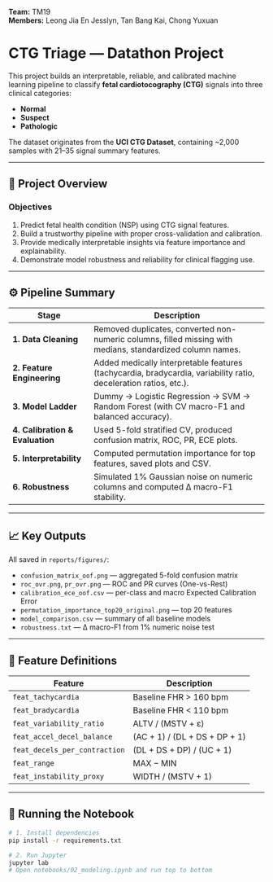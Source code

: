 **Team:** TM19   
**Members:** Leong Jia En Jesslyn,
Tan Bang Kai,
Chong Yuxuan

# CTG Triage — Datathon Project

This project builds an interpretable, reliable, and calibrated machine learning pipeline to classify **fetal cardiotocography (CTG)** signals into three clinical categories:
- **Normal**
- **Suspect**
- **Pathologic**

The dataset originates from the **UCI CTG Dataset**, containing ~2,000 samples with 21–35 signal summary features.

---

## 🧩 Project Overview

### Objectives
1. Predict fetal health condition (NSP) using CTG signal features.  
2. Build a trustworthy pipeline with proper cross-validation and calibration.  
3. Provide medically interpretable insights via feature importance and explainability.  
4. Demonstrate model robustness and reliability for clinical flagging use.

---

## ⚙️ Pipeline Summary

| Stage | Description |
|--------|--------------|
| **1. Data Cleaning** | Removed duplicates, converted non-numeric columns, filled missing with medians, standardized column names. |
| **2. Feature Engineering** | Added medically interpretable features (tachycardia, bradycardia, variability ratio, deceleration ratios, etc.). |
| **3. Model Ladder** | Dummy → Logistic Regression → SVM → Random Forest (with CV macro-F1 and balanced accuracy). |
| **4. Calibration & Evaluation** | Used 5-fold stratified CV, produced confusion matrix, ROC, PR, ECE plots. |
| **5. Interpretability** | Computed permutation importance for top features, saved plots and CSV. |
| **6. Robustness** | Simulated 1% Gaussian noise on numeric columns and computed Δ macro-F1 stability. |

---

## 📈 Key Outputs

All saved in `reports/figures/`:

- `confusion_matrix_oof.png` — aggregated 5-fold confusion matrix  
- `roc_ovr.png`, `pr_ovr.png` — ROC and PR curves (One-vs-Rest)  
- `calibration_ece_oof.csv` — per-class and macro Expected Calibration Error  
- `permutation_importance_top20_original.png` — top 20 features  
- `model_comparison.csv` — summary of all baseline models  
- `robustness.txt` — Δ macro-F1 from 1% numeric noise test  

---

## 🧠 Feature Definitions

| Feature | Description |
|----------|-------------|
| `feat_tachycardia` | Baseline FHR > 160 bpm |
| `feat_bradycardia` | Baseline FHR < 110 bpm |
| `feat_variability_ratio` | ALTV / (MSTV + ε) |
| `feat_accel_decel_balance` | (AC + 1) / (DL + DS + DP + 1) |
| `feat_decels_per_contraction` | (DL + DS + DP) / (UC + 1) |
| `feat_range` | MAX − MIN |
| `feat_instability_proxy` | WIDTH / (MSTV + 1) |

---

## 🧪 Running the Notebook

```bash
# 1. Install dependencies
pip install -r requirements.txt

# 2. Run Jupyter
jupyter lab
# Open notebooks/02_modeling.ipynb and run top to bottom
